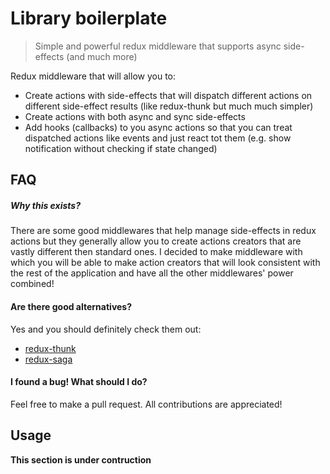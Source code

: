 # Library boilerplate
> Simple and powerful redux middleware that supports async side-effects (and much more)

Redux middleware that will allow you to:
* Create actions with side-effects that will dispatch different actions on different side-effect results (like redux-thunk but much much simpler)
* Create actions with both async and sync side-effects
* Add hooks (callbacks) to you async actions so that you can treat dispatched actions like events and just react tot them (e.g. show notification without checking if state changed)

## FAQ
##### Why this exists?
There are some good middlewares that help manage side-effects in redux actions but they generally allow you to create actions creators that are vastly different then standard ones. I decided to make middleware with which you will be able to make action creators that will look consistent with the rest of the application and have all the other middlewares' power combined!

#### Are there good alternatives? 
Yes and you should definitely check them out:
* [redux-thunk](https://github.com/gaearon/redux-thunk)
* [redux-saga](https://github.com/redux-saga/redux-saga)

#### I found a bug! What should I do?
Feel free to make a pull request. All contributions are appreciated! 

## Usage
__This section is under contruction__